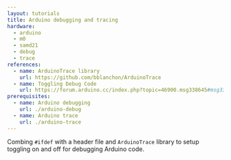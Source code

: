 ```yaml
---
layout: tutorials
title: Arduino debugging and tracing
hardware:
  - arduino
  - m0
  - samd21
  - debug
  - trace
references:
  - name: ArduinoTrace library
    url: https://github.com/bblanchon/ArduinoTrace
  - name: Toggling Debug Code
    url: https://forum.arduino.cc/index.php?topic=46900.msg338645#msg338645
prerequisites:
  - name: Arduino debugging
    url: ./arduino-debug
  - name: Arduino trace
    url: ./arduino-trace
---
```


Combing `#ifdef` with a header file and `ArduinoTrace` library to setup toggling on and off for debugging Arduino code.
